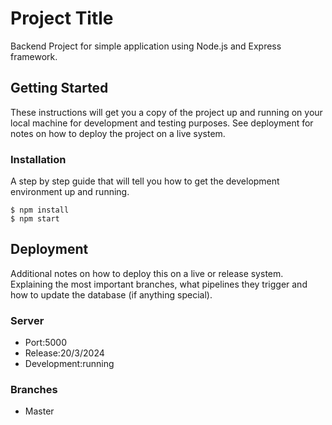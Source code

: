 
# Project Title

Backend Project for simple application using Node.js and Express framework.

## Getting Started

These instructions will get you a copy of the project up and running on your local machine for development and testing purposes. See deployment for notes on how to deploy the project on a live system.


### Installation

A step by step guide that will tell you how to get the development environment up and running.

```
$ npm install
$ npm start

```



## Deployment

Additional notes on how to deploy this on a live or release system. Explaining the most important branches, what pipelines they trigger and how to update the database (if anything special).

### Server

* Port:5000
* Release:20/3/2024
* Development:running

### Branches

* Master



















